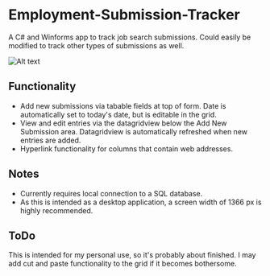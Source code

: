 # Employment-Submission-Tracker
A C# and Winforms app to track job search submissions. Could easily be modified to track other types of submissions as well. 

![Alt text](https://raw.githubusercontent.com/Stormseye72/Employment-Submission-Tracker/master/2017-04-13.png?raw=true "Submission Tracker")

## Functionality
* Add new submissions via tabable fields at top of form. Date is automatically set to today's date, but is editable in the grid.
* View and edit entries via the datagridview below the Add New Submission area. Datagridview is automatically refreshed when new entries are added.
* Hyperlink functionality for columns that contain web addresses.

## Notes
* Currently requires local connection to a SQL database.
* As this is intended as a desktop application, a screen width of 1366 px is highly recommended.

## ToDo
This is intended for my personal use, so it's probably about finished. I may add cut and paste functionality to the grid if it becomes bothersome.
